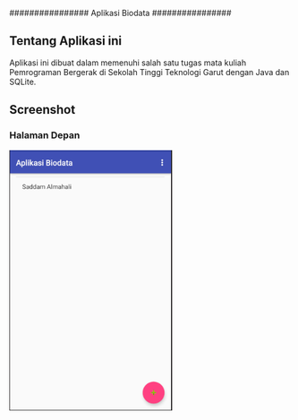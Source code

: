 ################
Aplikasi Biodata
################

## Tentang Aplikasi ini

Aplikasi ini dibuat dalam memenuhi salah satu tugas mata kuliah Pemrograman Bergerak di Sekolah Tinggi Teknologi Garut dengan Java dan SQLite.

## Screenshot
### Halaman Depan
![](https://github.com/saddamalmahali/BiodataAndroid/blob/master/halaman_depan.PNG)

